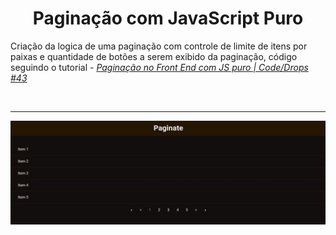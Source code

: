 # <center> Paginação com JavaScript Puro </center>

Criação da logica de uma paginação com controle de limite de itens por paixas e quantidade de botões a serem exibido da paginação, código seguindo o tutorial - [_Paginação no Front End com JS puro | Code/Drops #43_](https://www.youtube.com/watch?v=6-VDE3H9-WU&list=PL85ITvJ7FLoifcDIBeuuAhh4_799RZaSc&index=15&ab_channel=Rocketseat)

</br> <hr>

![paginação gif](./.screenshot/pagination.gif)
